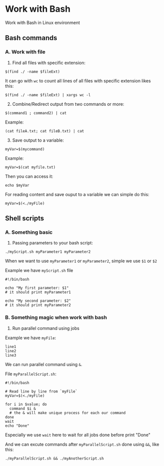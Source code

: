 # Work with Bash

Work with Bash in Linux environment

## Bash commands

### A. Work with file

1. Find all files with specific extension:
```
$(find ./ -name $fileExt)

```
It can go with `wc` to count all lines of all files with specific extension likes this:
```
$(find ./ -name $fileExt) | xargs wc -l

```

2. Combine/Redirect output from two commands or more:

```
$(command1 ; command2) | cat
```
Example:
```
(cat fileA.txt; cat fileB.txt) | cat
```

3. Save output to a variable:

```
myVar=$(mycommand)
```
Example:
```
myVar=$(cat myfile.txt)
```
Then you can access it:
```
echo $myVar
```

For reading content and save ouput to a variable we can simple do this:

```
myVar=$(<./myFile)
```

## Shell scripts

### A. Something basic

1. Passing parameters to your bash script:
```
./myScript.sh myParameter1 myParameter2
```
When we want to use ```myParameter1``` or ```myParameter2```, simple we use ```$1``` or ```$2``` 

Example we have `myScript.sh` file
```
#!/bin/bash

echo "My first parameter: $1"
# it should print myParameter1

echo "My second parameter: $2"
# it should print myParameter2

```

### B. Something magic when work with bash

1. Run parallel command using jobs

Example we have `myFile`:
```
line1
line2
line3
```
We can run parallel command using `&`.

File `myParallelScript.sh`:

```
#!/bin/bash

# Read line by line from `myFile`
myVar=$(<./myFile)

for i in $value; do
  command $i &
  # the & will make unique process for each our command
done
wait
echo "Done"
```

Especially we use `wait` here to wait for all jobs done before print "Done"

And we can excute commands after `myParallelScript.sh` done using `&&`, like this:
```
./myParallelScript.sh && ./myAnotherScript.sh
```


